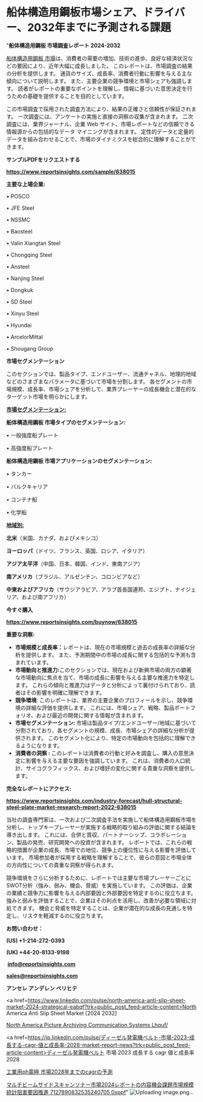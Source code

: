 # 船体構造用鋼板市場シェア、ドライバー、2032年までに予測される課題

"<strong>船体構造用鋼板 市場調査レポート 2024-2032</strong>

<a href=https://www.reportsinsights.com/sample/638015>船体構造用鋼板 市場</a>は、消費者の需要の増加、技術の進歩、良好な経済状況などの要因により、近年大幅に成長しました。 このレポートは、市場調査の結果の分析を提供します。 通貨のサイズ、成長率、消費者行動に影響を与える主な傾向について説明します。 また、主要企業の競争環境と市場シェアも強調します。 読者がレポートの重要なポイントを理解し、情報に基づいた意思決定を行うための基礎を提供することを目的としています。

この市場調査で採用された調査方法により、結果の正確さと信頼性が保証されます。 一次調査には、アンケートの実施と直接の洞察の収集が含まれます。 二次調査には、業界ジャーナル、企業 Web サイト、市場レポートなどの信頼できる情報源からの包括的なデータ マイニングが含まれます。 定性的データと定量的データを組み合わせることで、市場のダイナミクスを総合的に理解することができます。

<strong><b>サンプルPDFをリクエストする</b></strong>

<a href=https://www.reportsinsights.com/sample/638015><strong><u>https://www.reportsinsights.com/sample/638015</u></strong></a>

<strong>主要な上場企業:</strong>

• POSCO

• JFE Steel

• NSSMC

• Baosteel

• Valin Xiangtan Steel

• Chongqing Steel

• Ansteel

• Nanjing Steel

• Dongkuk

• SD Steel

• Xinyu Steel

• Hyundai

• ArcelorMittal

• Shougang Group

<strong>市場セグメンテーション</strong>

このセクションでは、製品タイプ、エンドユーザー、流通チャネル、地理的地域などのさまざまなパラメータに基づいて市場を分割します。 各セグメントの市場規模、成長率、市場シェアを分析して、業界プレーヤーの成長機会と潜在的なターゲット市場を明らかにします。

<strong><u>市場セグメンテーション</u></strong><strong><u>:</u></strong>

<strong>船体構造用鋼板 市場タイプのセグメンテーション:</strong>

• 一般強度船プレート

• 高強度船プレート

<strong>船体構造用鋼板 市場アプリケーションのセグメンテーション:</strong>

• タンカー

• バルクキャリア

• コンテナ船

• 化学船

<strong><u>地域別</u></strong><strong><u>:</u></strong>

<strong>北米</strong>（米国、カナダ、およびメキシコ）

<strong>ヨーロッパ</strong>（ドイツ、フランス、英国、ロシア、イタリア）

<strong>アジア太平洋</strong>（中国、日本、韓国、インド、東南アジア）

<strong>南アメリカ</strong>（ブラジル、アルゼンチン、コロンビアなど）

<strong>中東およびアフリカ</strong>（サウジアラビア、アラブ首長国連邦、エジプト、ナイジェリア、および南アフリカ）

<strong>今すぐ購入</strong>

<a href=https://www.reportsinsights.com/buynow/638015><strong><u>https://www.reportsinsights.com/buynow/638015</u></strong></a>

<strong>重要な洞察:</strong>
<ul>
  <li><strong>市場規模と成長率：</strong>レポートは、現在の市場規模と過去の成長率の詳細な分析を提供します。 また、予測期間中の市場の成長に関する包括的な予測も含まれています。</li>
  <li><strong>市場動向と推進力:</strong>このセクションでは、現在および新興市場の両方の顕著な市場動向に焦点を当て、市場の成長に影響を与える主要な推進力を特定します。 これらの傾向と推進力はデータと分析によって裏付けられており、読者はその影響を明確に理解できます。</li>
  <li><strong>競争環境</strong>: このレポートは、業界の主要企業のプロフィールを示し、競争環境の詳細な評価を提供します。 これには、市場シェア、戦略、製品ポートフォリオ、および最近の開発に関する情報が含まれます。</li>
  <li><strong>市場セグメンテーション: </strong>市場は製品タイプ/エンドユーザー/地域に基づいて分割されており、各セグメントの規模、成長、市場シェアの詳細な分析が提供されます。 このセグメント化により、特定の市場動向を包括的に理解できるようになります。</li>
  <li><strong>消費者の洞察 : </strong>このレポートは消費者の行動と好みを調査し、購入の意思決定に影響を与える主要な要因を強調しています。 これは、消費者の人口統計、サイコグラフィックス、および嗜好の変化に関する貴重な洞察を提供します。</li>
</ul>
<strong>完全なレポートにアクセス:</strong>

<a href=https://www.reportsinsights.com/industry-forecast/hull-structural-steel-plate-market-research-report-2022-638015><strong><u><b>https://www.reportsinsights.com/industry-forecast/hull-structural-steel-plate-market-research-report-2022-638015</b></u></strong></a>

当社の調査専門家は、一次および二次調査手法を実施して船体構造用鋼板市場を分析し、トップキープレーヤーが実施する戦略的取り組みの評価に関する結論を導き出します。 これには、合併と買収、パートナーシップ、コラボレーション、製品の発売、研究開発への投資が含まれます。 レポートでは、これらの戦略的措置が企業の成長、市場での地位、競争上の優位性に与える影響を評価しています。 市場参加者が採用する戦略を理解することで、彼らの意図と市場全体の方向性についての貴重な洞察が得られます。

競争環境をさらに分析するために、レポートでは主要な市場プレーヤーごとにSWOT分析（強み、弱み、機会、脅威）を実施しています。 この評価は、企業の業績と競争力に影響を与える内部要因と外部要因を特定するのに役立ちます。 強みと弱みを評価することで、企業はその利点を活用し、改善が必要な領域に対処できます。 機会と脅威を特定することは、企業が潜在的な成長の見通しを特定し、リスクを軽減するのに役立ちます。

<strong>お問い合わせ：</strong>

<strong>(US) +1-214-272-0393</strong>

<strong>(UK) +44-20-8133-9198</strong>

<strong> </strong><a href=info@reportsinsights.com><strong><u>info@reportsinsights.com</u></strong></a>

<a href=sales@reportsinsights.com><strong><u>sales@reportsinsights.com</u></strong></a>

<strong>アンセレ アンデレン ベリヒテ</strong>

<a href=https://www.linkedin.com/pulse/north-america-anti-slip-sheet-market-2024-strategical-eabqf?trk=public_post_feed-article-content>North America Anti Slip Sheet Market [2024 2032]</a>

<a href=https://www.linkedin.com/pulse/north-america-picture-archiving-communication-systems-lhquf/>North America Picture Archiving Communication Systems Lhquf/</a>

<a href=https://jp.linkedin.com/pulse/ディーゼル発電機ベルト-市場-2023-成長する-cagr-値と成長率-2028-market-report-news?trk=public_post_feed-article-content>ディーゼル発電機ベルト 市場 2023 成長する cagr 値と成長率 2028</a>

<a href=https://www.linkedin.com/pulse/工業用ph電極-市場2028年までのcagrの予測-community-market-research/>工業用ph電極 市場2028年までのcagrの予測</a>

<a href=https://www.linkedin.com/pulse/マルチビームサイドスキャンソナー市場2024レポートの内容機会課題市場規模統計阻害要因推進-7127890832535240705-0xppf/>マルチビームサイドスキャンソナー市場2024レポートの内容機会課題市場規模統計阻害要因推進 7127890832535240705 0xppf</a>"
![Uploading image.png…]()
